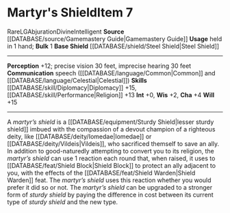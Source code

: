 ﻿---
alignment: LG
base_item: '[[DATABASE/shield/Steel Shield|Steel Shield]]'
bulk: '1'
id: '596'
item_category: Intelligent Items
level: '7'
name: Martyr's Shield
rarity: Rare
school: Abjuration
source: '[[DATABASE/source/Gamemastery Guide|Gamemastery Guide]]'
subcategory: intelligentitem
trait:
- '[[DATABASE/trait/Abjuration|Abjuration]]'
- '[[DATABASE/trait/Divine|Divine]]'
- '[[DATABASE/trait/Intelligent|Intelligent]]'
- '[[DATABASE/trait/Rare|Rare]]'
type: Item
usage: held in 1 hand

---
# Martyr's Shield<span class="item-type">Item 7</span>

<span class="trait-rare item-trait">Rare</span><span class="trait-alignment item-trait">LG</span><span class="item-trait">Abjuration</span><span class="item-trait">Divine</span><span class="item-trait">Intelligent</span>
**Source** [[DATABASE/source/Gamemastery Guide|Gamemastery Guide]]
**Usage** held in 1 hand; **Bulk** 1
**Base Shield** [[DATABASE/shield/Steel Shield|Steel Shield]]

---
**Perception** +12; precise vision 30 feet, imprecise hearing 30 feet
**Communication** speech ([[DATABASE/language/Common|Common]] and [[DATABASE/language/Celestial|Celestial]])
**Skills** [[DATABASE/skill/Diplomacy|Diplomacy]] +15, [[DATABASE/skill/Performance|Religion]] +13
**Int** +0, **Wis** +2, **Cha** +4
**Will** +15

---
A _martyr’s shield_ is a [[DATABASE/equipment/Sturdy Shield|lesser sturdy shield]] imbued with the compassion of a devout champion of a righteous deity, like [[DATABASE/deity/Iomedae|Iomedae]] or [[DATABASE/deity/Vildeis|Vildeis]], who sacrificed themself to save an ally. In addition to good-naturedly attempting to convert you to its religion, the _martyr’s shield_ can use 1 reaction each round that, when raised, it uses to [[DATABASE/feat/Shield Block|Shield Block]] to protect an ally adjacent to you, with the effects of the [[DATABASE/feat/Shield Warden|Shield Warden]] feat. The _martyr’s shield_ uses this reaction whether you would prefer it did so or not. The _martyr’s shield_ can be upgraded to a stronger form of _sturdy shield_ by paying the difference in cost between its current type of _sturdy shield_ and the new type.